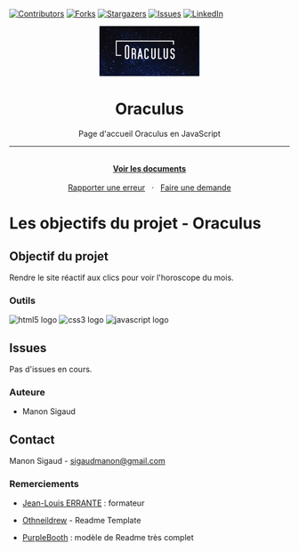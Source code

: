 [![Contributors][contributors-shield]][contributors-url]
[![Forks][forks-shield]][forks-url]
[![Stargazers][stars-shield]][stars-url]
[![Issues][issues-shield]][issues-url]
[![LinkedIn][linkedin-shield]][linkedin-url]

<div align="center">
  <a name="readme-top"></a>
  <a href="https://github.com/Manonsigilla/oracculus-js">
    <img src="/img/logo-oraculus.png" alt="Logo" width="180">
  </a>

<h1 align="center">Oraculus</h1>
  <p align="center">Page d'accueil Oraculus en JavaScript</p>

  <hr>

 <p align="center">
    <br>
    <a href="https://github.com/Manonsigilla/oracculus-js"><strong>Voir les documents</strong></a>
    <br>
    <br>
    <a href="https://github.com/Manonsigilla/oracculus-js/issues">Rapporter une erreur</a>
    &nbsp
    ·
    &nbsp
    <a href="https://github.com/Manonsigilla/oracculus-js/issues">Faire une demande</a>
  </p>
</div>

# Les objectifs du projet - Oraculus

## Objectif du projet
Rendre le site réactif aux clics pour voir l'horoscope du mois.

### Outils

<img src="https://cdn.jsdelivr.net/gh/devicons/devicon/icons/html5/html5-original.svg" height="30" alt="html5 logo"  /> 
<img src="https://cdn.jsdelivr.net/gh/devicons/devicon/icons/css3/css3-original.svg" height="30" alt="css3 logo"  />
<img src="https://cdn.jsdelivr.net/gh/devicons/devicon/icons/javascript/javascript-original.svg" height="50" alt="javascript logo"  />

## Issues

Pas d'issues en cours.

### Auteure
* Manon Sigaud

## Contact
  
Manon Sigaud - sigaudmanon@gmail.com

### Remerciements
* [Jean-Louis ERRANTE](https://www.errantecreation.com/) : formateur

* [Othneildrew](https://github.com/othneildrew/Best-README-Template/blob/master/README.md) - Readme Template
* [PurpleBooth](https://github.com/PurpleBooth/a-good-readme-template) : modèle de Readme très complet


<!-- MARKDOWN LINKS & IMAGES -->
<!-- https://www.markdownguide.org/basic-syntax/#reference-style-links -->
[contributors-shield]: https://img.shields.io/github/contributors/Manonsigilla/oracculus-js.svg?style=for-the-badge
[contributors-url]: https://github.com/Manonsigilla/oracculus-js/graphs/contributors
[forks-shield]: https://img.shields.io/github/forks/Manonsigilla/oracculus-js.svg?style=for-the-badge
[forks-url]: https://github.com/Manonsigilla/oracculus-js/forks
[stars-shield]: https://img.shields.io/github/stars/Manonsigilla/oracculus-js.svg?style=for-the-badge
[stars-url]: https://github.com/Manonsigilla/oracculus-js/stargazers
[issues-shield]: https://img.shields.io/github/issues/Manonsigilla/oracculus-js.svg?style=for-the-badge
[issues-url]: https://github.com/Manonsigilla/oracculus-js/issues

[linkedin-shield]: https://img.shields.io/badge/-LinkedIn-black.svg?style=for-the-badge&logo=linkedin&colorB=555
[linkedin-url]: https://www.linkedin.com/in/manon-sigaud-704a4990/